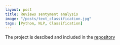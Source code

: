 ```yaml
---
layout: post
title: Reviews sentyment analysis
image: "/posts/text_classification.jpg"
tags: [Python, NLP, Classification]
---
```


The project is descibed and included in the [repository](https://github.com/joannaczarnocka/data_science_1)



